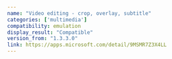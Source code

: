 ```yaml
---
name: "Video editing - crop, overlay, subtitle"
categories: ['multimedia']
compatibility: emulation
display_result: "Compatible"
version_from: "1.3.3.0"
link: https://apps.microsoft.com/detail/9MSMR7Z3X4LL
---
```


